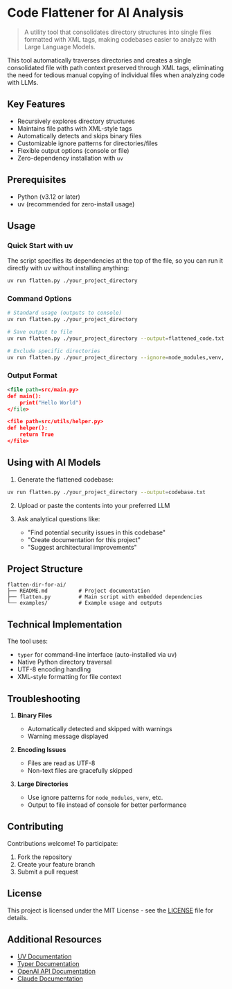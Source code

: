 # Code Flattener for AI Analysis

> A utility tool that consolidates directory structures into single files formatted with XML tags, making codebases easier to analyze with Large Language Models.

This tool automatically traverses directories and creates a single consolidated file with path context preserved through XML tags, eliminating the need for tedious manual copying of individual files when analyzing code with LLMs.

## Key Features

- Recursively explores directory structures
- Maintains file paths with XML-style tags
- Automatically detects and skips binary files
- Customizable ignore patterns for directories/files
- Flexible output options (console or file)
- Zero-dependency installation with `uv`

## Prerequisites

- Python (v3.12 or later)
- uv (recommended for zero-install usage)

## Usage

### Quick Start with uv

The script specifies its dependencies at the top of the file, so you can run it directly with uv without installing anything:

```bash
uv run flatten.py ./your_project_directory
```

### Command Options

```bash
# Standard usage (outputs to console)
uv run flatten.py ./your_project_directory

# Save output to file
uv run flatten.py ./your_project_directory --output=flattened_code.txt

# Exclude specific directories
uv run flatten.py ./your_project_directory --ignore=node_modules,venv,.git
```

### Output Format

```xml
<file path=src/main.py>
def main():
    print("Hello World")
</file>

<file path=src/utils/helper.py>
def helper():
    return True
</file>
```

## Using with AI Models

1. Generate the flattened codebase:
```bash
uv run flatten.py ./your_project_directory --output=codebase.txt
```

2. Upload or paste the contents into your preferred LLM

3. Ask analytical questions like:
   - "Find potential security issues in this codebase"
   - "Create documentation for this project"
   - "Suggest architectural improvements"

## Project Structure

```
flatten-dir-for-ai/
├── README.md          # Project documentation
├── flatten.py         # Main script with embedded dependencies
└── examples/          # Example usage and outputs
```

## Technical Implementation

The tool uses:
- `typer` for command-line interface (auto-installed via uv)
- Native Python directory traversal
- UTF-8 encoding handling
- XML-style formatting for file context

## Troubleshooting

1. **Binary Files**
   - Automatically detected and skipped with warnings
   - Warning message displayed

2. **Encoding Issues**
   - Files are read as UTF-8
   - Non-text files are gracefully skipped

3. **Large Directories**
   - Use ignore patterns for `node_modules`, `venv`, etc.
   - Output to file instead of console for better performance

## Contributing

Contributions welcome! To participate:

1. Fork the repository
2. Create your feature branch
3. Submit a pull request

## License

This project is licensed under the MIT License - see the [LICENSE](LICENSE) file for details.

## Additional Resources

- [UV Documentation](https://github.com/astral-sh/uv)
- [Typer Documentation](https://typer.tiangolo.com/)
- [OpenAI API Documentation](https://platform.openai.com/docs/guides/text-generation)
- [Claude Documentation](https://docs.anthropic.com/claude/docs)
